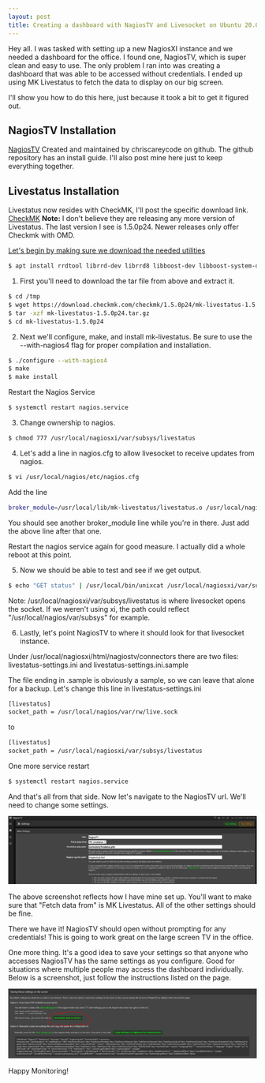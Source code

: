 ```yaml
---
layout: post
title: Creating a dashboard with NagiosTV and Livesocket on Ubuntu 20.04
---
```


Hey all. I was tasked with setting up a new NagiosXI instance and we needed a dashboard for the office. I found one, NagiosTV, which is super clean and easy to use. The only problem I ran into was creating a dashboard that was able to be accessed without credentials. I ended up using MK Livestatus to fetch the data to display on our big screen.

I'll show you how to do this here, just because it took a bit to get it figured out.

## NagiosTV Installation

<a href="https://nagiostv.com/">NagiosTV</a> Created and maintained by chriscareycode on github.
The github repository has an install guide. I'll also post mine here just to keep everything together.








## Livestatus Installation

Livestatus now resides with CheckMK, I'll post the specific download link.
<a href="https://docs.checkmk.com/latest/en/intro.html">CheckMK</a>
<b>Note:</b> I don't believe they are releasing any more version of Livestatus. The last version I see is 1.5.0p24. Newer releases only offer Checkmk with OMD.


<a href="https://download.checkmk.com/checkmk/1.5.0p24/mk-livestatus-1.5.0p24.tar.gz">

Let's begin by making sure we download the needed utilities

```bash
$ apt install rrdtool librrd-dev librrd8 libboost-dev libboost-system-dev
```

1. First you'll need to download the tar file from above and extract it.

```bash
$ cd /tmp
$ wget https://download.checkmk.com/checkmk/1.5.0p24/mk-livestatus-1.5.0p24.tar.gz
$ tar -xzf mk-livestatus-1.5.0p24.tar.gz
$ cd mk-livestatus-1.5.0p24
```

2. Next we'll configure, make, and install mk-livestatus. Be sure to use the --with-nagios4 flag for proper compilation and installation.

```bash
$ ./configure --with-nagios4
$ make
$ make install
```
Restart the Nagios Service

```bash
$ systemctl restart nagios.service
```
3. Change ownership to nagios.

```bash
$ chmod 777 /usr/local/nagiosxi/var/subsys/livestatus
```

4. Let's add a line in nagios.cfg to allow livesocket to receive updates from nagios.

```bash
$ vi /usr/local/nagios/etc/nagios.cfg
```
Add the line
```bash
broker_module=/usr/local/lib/mk-livestatus/livestatus.o /usr/local/nagiosxi/var/subsys/livestatus
```

You should see another broker_module line while you're in there. Just add the above line after that one.

Restart the nagios service again for good measure. I actually did a whole reboot at this point.


5. Now we should be able to test and see if we get output.

```bash
$ echo "GET status" | /usr/local/bin/unixcat /usr/local/nagiosxi/var/subsys/livestatus
```
Note: /usr/local/nagiosxi/var/subsys/livestatus is where livesocket opens the socket. If we weren't using xi, the path could reflect "/usr/local/nagios/var/subsys" for example.

6. Lastly, let's point NagiosTV to where it should look for that livesocket instance.

Under /usr/local/nagiosxi/html/nagiostv/connectors there are two files: livestatus-settings.ini and livestatus-settings.ini.sample

The file ending in .sample is obviously a sample, so we can leave that alone for a backup. Let's change this line in livestatus-settings.ini

```bash
[livestatus]
socket_path = /usr/local/nagios/var/rw/live.sock
```
to

```bash
[livestatus]
socket_path = /usr/local/nagiosxi/var/subsys/livestatus
```

One more service restart

```bash
$ systemctl restart nagios.service
```

And that's all from that side. Now let's navigate to the NagiosTV url. We'll need to change some settings.

![NagiosTV Main Settings](\assets\2021-1-18\NagiosTV-Settings.PNG)

The above screenshot reflects how I have mine set up. You'll want to make sure that "Fetch data from" is MK Livestatus.
All of the other settings should be fine.

There we have it! NagiosTV should open without prompting for any credentials! This is going to work great on the large screen TV in the office.

One more thing. It's a good idea to save your settings so that anyone who accesses NagiosTV has the same settings as you configure. Good for situations where multiple people may access the dashboard individually. Below is a screenshot, just follow the instructions listed on the page.

![NagiosTV Save Settings](\assets\2021-1-18\NagiosTV-Save-Settings-To-Server.PNG)

Happy Monitoring!

